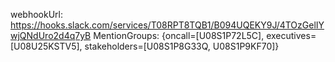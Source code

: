 webhookUrl: https://hooks.slack.com/services/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
MentionGroups: {oncall=[U08S1P72L5C], executives=[U08U25KSTV5], stakeholders=[U08S1P8G33Q, U08S1P9KF70]}
